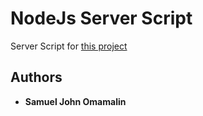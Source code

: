 

# NodeJs Server Script
Server Script for [this project](https://github.com/sjodcre/facerecognition_project)

## Authors
* **Samuel John Omamalin**
